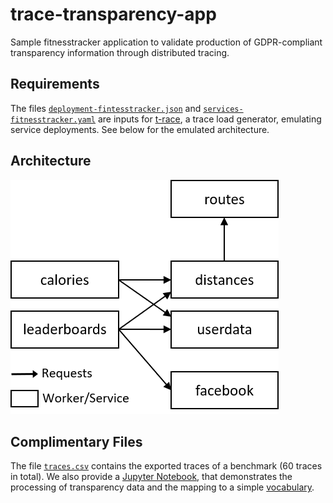 # trace-transparency-app
Sample fitnesstracker application to validate production of GDPR-compliant transparency information through distributed tracing.

## Requirements
The files [`deployment-fintesstracker.json`](deployment-fitnesstracker.json) and [`services-fitnesstracker.yaml`](services-fitnesstracker.yaml) are inputs for [t-race](https://github.com/dominik-/t-race), a trace load generator, emulating service deployments. See below for the emulated architecture.

## Architecture
<img src="https://github.com/dominik-/trace-transparency-app/raw/master/fitness-architecture-t_race.png">

## Complimentary Files
The file [`traces.csv`](traces.csv) contains the exported traces of a benchmark (60 traces in total). We also provide a [Jupyter Notebook](transparency.ipynb), that demonstrates the processing of transparency data and the mapping to a simple [vocabulary](vocab.json).